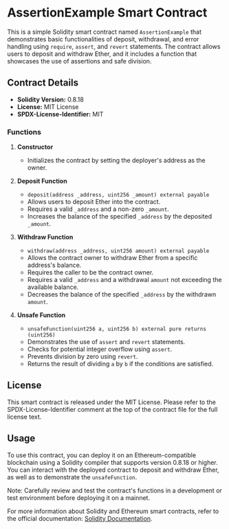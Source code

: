 # AssertionExample Smart Contract

This is a simple Solidity smart contract named `AssertionExample` that demonstrates basic functionalities of deposit, withdrawal, and error handling using `require`, `assert`, and `revert` statements. The contract allows users to deposit and withdraw Ether, and it includes a function that showcases the use of assertions and safe division.

## Contract Details

- **Solidity Version:** 0.8.18
- **License:** MIT License
- **SPDX-License-Identifier:** MIT

### Functions

1. **Constructor**
    - Initializes the contract by setting the deployer's address as the owner.

2. **Deposit Function**
    - `deposit(address _address, uint256 _amount) external payable`
    - Allows users to deposit Ether into the contract.
    - Requires a valid `_address` and a non-zero `_amount`.
    - Increases the balance of the specified `_address` by the deposited `_amount`.

3. **Withdraw Function**
    - `withdraw(address _address, uint256 amount) external payable`
    - Allows the contract owner to withdraw Ether from a specific address's balance.
    - Requires the caller to be the contract owner.
    - Requires a valid `_address` and a withdrawal `amount` not exceeding the available balance.
    - Decreases the balance of the specified `_address` by the withdrawn `amount`.

4. **Unsafe Function**
    - `unsafeFunction(uint256 a, uint256 b) external pure returns (uint256)`
    - Demonstrates the use of `assert` and `revert` statements.
    - Checks for potential integer overflow using `assert`.
    - Prevents division by zero using `revert`.
    - Returns the result of dividing `a` by `b` if the conditions are satisfied.

## License

This smart contract is released under the MIT License. Please refer to the SPDX-License-Identifier comment at the top of the contract file for the full license text.

## Usage

To use this contract, you can deploy it on an Ethereum-compatible blockchain using a Solidity compiler that supports version 0.8.18 or higher. You can interact with the deployed contract to deposit and withdraw Ether, as well as to demonstrate the `unsafeFunction`.

Note: Carefully review and test the contract's functions in a development or test environment before deploying it on a mainnet.

For more information about Solidity and Ethereum smart contracts, refer to the official documentation: [Solidity Documentation](https://soliditylang.org/docs/).

